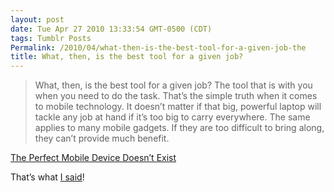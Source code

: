 ```yaml
---
layout: post
date: Tue Apr 27 2010 13:33:54 GMT-0500 (CDT)
tags: Tumblr Posts
Permalink: /2010/04/what-then-is-the-best-tool-for-a-given-job-the
title: What, then, is the best tool for a given job?
---
```


> What, then, is the best tool for a given job? The tool that is with you when you need to do the task. That’s the simple truth when it comes to mobile technology. It doesn’t matter if that big, powerful laptop will tackle any job at hand if it’s too big to carry everywhere. The same applies to many mobile gadgets. If they are too difficult to bring along, they can’t provide much benefit.

[The Perfect Mobile Device Doesn’t Exist](http://jkontherun.com/2010/04/27/the-perfect-mobile-device-doesnt-exist/)

That’s what [I said](http://thejayray.tumblr.com/post/394650525/your-company-will-make-your-choice-phone "Your company will make your choice phone")!
